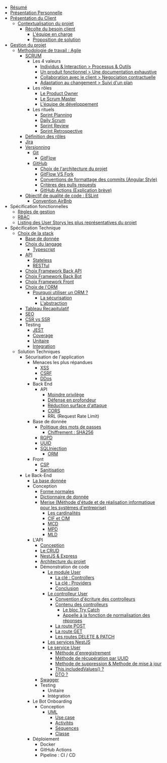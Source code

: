 - <a href='./resume.md'>Résumé</a>
- <a href='./self-pres.md'>Présentation Personnelle</a>
- <a href='./project-pres.md'>Présentation du Client</a>
  - <a href='./project-pres.md#context'>Contextualisation du projet</a>
    - <a href='./project-pres#client'>Récolte du besoin client</a>
      - <a href='./project-pres.md#team'>L'équipe en charge</a>
      - <a href='./project-pres.md#proposition-de-solution--discord-vs-from-sratch'>Proposition de solution</a>
- <a href='./project-management.md'>Gestion du projet</a>
  - <a href='./project-management.md#méthodologie-de-travail--agile'>Methodologie de travail : Agile
      - <a href='./project-management.md#scrum'>SCRUM</a>
        - Les 4 valeurs
          - <a href='./project-management.md#individus--interaction--processus--outils'>Individus & Interaction > Processus & Outils</a>
          - <a href='./project-management.md#un-produit-fonctionnel--une-documentation-exhaustive'>Un produit fonctionnel > Une documentation exhaustive</a>
          - <a href='./project-management.md#collaboration-avec-le-client--negociation-contractuelle'>Collaboration avec le client > Negociation contractuelle</a>
          - <a href='./project-management.md#adaptation-au-changement--suivi-dun-plan'>Adaptation au changement > Suivi d'un plan</a>
        - Les rôles
          - <a href='./project-management.md#product-owner'>Le Product Owner</a>
          - <a href='./project-management.md#le-scrum-master'>Le Scrum Master</a>
          - <a href='./project-management.md#léquipe-de-développement'>L'équipe de développement</a>
        - Les rituels
          - <a href='./project-management.md#sprint-planning'>Sprint Planning</a>
          - <a href='./project-management.md#daily-scrum'>Daily Scrum</a>
          - <a href='./project-management.md#sprint-review'>Sprint Review</a>
          - <a href='./project-management.md#sprint-retrospective'>Sprint Retrospective</a>
      - <a href='./project-management.md#définition-des-rôles'>Définition des rôles</a>
      - <a href='./project-management.md#jira'>Jira</a>
    - <a href='./project-management.md#versionning'>Versionning</a>
      - <a href='./project-management.md#git'>Git</a>
        - <a href='./project-management.md#gitflow'>GitFlow</a>
      - <a href='./project-management.md#github'>GitHub</a>
        - <a href='./project-management.md#mono-repository-vs-multi-repository'>Choix de l'architecture du projet</a>
        - <a href='./project-management.md#gitflow-vs-fork'>GitFlow VS Fork</a>
        - <a href='./project-management.md#convention-de-formatage-des-commits'>Conventions de formattage des commits (Angular Style)</a>
        - <a href='./project-management.md#critères-des-pull-requests'>Critères des pulls requests</a>
        - <a href='./project-management.md#github-actions'>GitHub Actions (Explication brève)</a>
    - <a href='./project-management.md#qualité-de-code--eslint'>Objectif de qualité de code : ESLint</a>
      - <a href='./project-management.md#la-convention-airbnb'>Convention AirBnb</a>
- Spécification fonctionnelles
  - <a href='./gestion-rules.md'>Règles de gestion</a>
  - <a href='./rbac.md'>RBAC</a>
  - <a href='./user-stories.md'>Listing des User Storys les plus représentatives du projet</a>
- Spécification Technique
  - <a href='./stack-choice.md'>Choix de la stack</a>
    - <a href='./stack-choice.md#la-base-de-données--postgresql'>Base de donnée</a>
    - <a href='./stack-choice.md#choix-du-langage'>Choix du langage</a>
      - <a href='./stack-choice.md#typescript'>Typescript</a>
    - <a href='./stack-choice.md#api'>API</a>
      - <a href='./stack-choice.md#stateless'>Stateless</a>
      - <a href='./stack-choice.md#restful-api'>RESTful</a>
    - <a href='./stack-choice.md#analyse-du-framework-back-end-api'>Choix Framework Back API</a>
    - <a href='./stack-choice.md#choix-du-framework-back-end-bot'>Choix Framework Back Bot</a>
    - <a href='./stack-choice.md#analyse-du-framework-front-end'>Choix Framework Front</a>
    - <a href='./stack-choice.md#analyse-de-lorm-object-relationnal-mapping'>Choix de l'ORM</a>
      - <a href='./stack-choice.md#pourquoi-utiliser-un-orm'>Pourquoi utiliser un ORM ?</a>
        - <a href='./stack-choice.md#la-sécurisation'>La sécurisation</a>
        - <a href='./stack-choice.md#labstraction'>L'abstraction</a>
    - <a href='./stack-choice.md#tableau-récapitulatif'>Tableau Recapitulatif</a>
    - <a href='./stack-choice.md#seo'>SEO</a>
    - <a href='./stack-choice.md#csr'>CSR vs SSR</a>
    - Testing
      - <a href='./stack-choice.md#jest'>JEST</a>
      - <a href='./stack-choice.md#coverage'>Coverage</a>
      - <a href='./stack-choice.md#le-test-unitaire'>Unitaire</a>
      - <a href='./stack-choice.md#le-test-dintégration'>Integration</a>
  - Solution Techniques
    - Sécurisation de l'application
      - Menaces les plus répandues
        - <a href='./technical-solutions/security.md#xss'>XSS</a>
        - <a href='./technical-solutions/security.md#csrf'>CSRF</a>
        - <a href='./technical-solutions/security.md#ddos-distributed-denial-of-service--attaque-par-déni-de-service'>DDos</a>
      - Back End
        - API
          - <a href='./technical-solutions/backend/security.md#moindre-privilège'>Moindre privilège</a>
          - <a href='./technical-solutions/backend/security.md#défense-en-profondeur'>Défense en profondeur</a>
          - <a href='./technical-solutions/backend/security.md#réduction-de-la-surface-dattaque'>Réduction surface d'attaque</a>
          - <a href='./technical-solutions/backend/security.md#cors'>CORS</a>
          - RRL (Request Rate Limit)
      - Base de donnée
        - <a href='./technical-solutions/backend/security.md#politique-des-mots-de-passe'>Politique des mots de passes</a>
          - <a href='./technical-solutions/backend/security.md#chiffrement--sha-256'>Chiffrement : SHA256</a>
        - <a href='./technical-solutions/backend/security.md#rgpd-règlement-général-sur-la-protection-des-données'>RGPD</a>
        - <a href='./technical-solutions/backend/security.md#uuid-universally-unique-identifiers'>UUID</a>
        - <a href='./technical-solutions/backend/security.md#sqlinjection'>SQLInjection
          - <a href='./technical-solutions/backend/security.md#orm'>ORM</a>
      - Front
        - <a href='./technical-solutions/security.md#csp'>CSP</a>
        - <a href='./technical-solutions/security.md#sanitisation'>Sanitisation</a>
    - Le Back-End
      -  <a href='technical-solutions/backend/database.md'>La base donnée</a>
        - Conception
          - <a href='technical-solutions/backend/database.md#formes-normales'>Forme normales</a>
          - <a href='technical-solutions/backend/database.md#dictionnaire-de-donnée'>Dictionnaire de donnée</a>
          - <a href='technical-solutions/backend/database.md#merise'>Merise (Méthode d'étude et de réalisation informatique pour les systèmes d'entreprise)</a>
            - <a href='technical-solutions/backend/database.md#les-cardinalités'>Les cardinalités</a>
            - <a href='technical-solutions/backend/database.md#cif-ou-cim'>CIF et CIM</a>
            - <a href='technical-solutions/backend/database.md#mcd-modèle-conceptuel-de-donnée'>MCD</a>
            - <a href='technical-solutions/backend/database.md#mpd-modèle-physique-de-donnée'>MPD</a>
            - <a href='technical-solutions/backend/database.md#mld-modèle-logique-de-donnée'>MLD</a>
      - L'API
        - <a href='technical-solutions/backend/api.md#conception'>Conception</a>
        - <a href='technical-solutions/backend/api.md#crud-create-read-update-delete'>Le CRUD</a>
        - <a href='technical-solutions/backend/api.md#nestjs--express'>NestJS & Express</a>
        - <a href='technical-solutions/backend/api.md#architecture-de-lapi--nestjs'>Architecture du projet</a>
        - Démonstration de code
          - <a href='technical-solutions/backend/api.md#le-module--user'>Le module User</a>
            - <a href='technical-solutions/backend/api.md#la-clé-controllers'>La clé : Controllers</a>
            - <a href='technical-solutions/backend/api.md#la-clé-providers'>La clé : Providers</a>
            - <a href='technical-solutions/backend/api.md#conclusion-module'>Conclusion</a>
          - <a href='technical-solutions/backend/api.md#le-controlleur--user'>Le controlleur User</a>
            - <a href='technical-solutions/backend/api.md#conventions-décriture-des-controlleurs'>Convention d'écriture des controlleurs</a>
            - <a href='technical-solutions/backend/api.md#contenu-des-controlleurs'>Contenu des controlleurs</a>
              - <a href='technical-solutions/backend/api.md#le-bloc-try-catch'>Le bloc Try Catch</a>
              - <a href='technical-solutions/backend/api.md#appelle-à-la-fonction-de-normalisation-des-réponses'>Appelle à la fonction de normalisation des réponses</a>
            - <a href='technical-solutions/backend/api.md#la-route-post'>La route POST</a>
            - <a href='technical-solutions/backend/api.md#la-route-get'>La route GET</a>
            - <a href='technical-solutions/backend/api.md#les-routes-delete--patch'>Les routes DELETE & PATCH</a>
          - <a href='technical-solutions/backend/api.md#les-services'>Les services NestJS</a>
          - <a href='technical-solutions/backend/api.md#le-service--user'>Le service User</a>
            - <a href='technical-solutions/backend/api.md#méthode-denregistrement'>Méthode d'enregistrement</a>
            - <a href='technical-solutions/backend/api.md#méthode-de-récupération-par-uuid'>Méthode de récupération par UUID</a>
            - <a href='technical-solutions/backend/api.md#methode-de-suppression--methode-de-mise-à-jour'>Methode de suppression & Methode de mise à jour</a>
            - <a href='technical-solutions/backend/api.md#thisincludedvalues'>This.includedValues() ?</a>
            - <a href='technical-solutions/backend/api.md#dto'>DTO ?</a>
        - <a href='technical-solutions/backend/api.md#swagger'>Swagger</a>
        - Testing
          - Unitaire
          - Intégration
      - Le Bot Onboarding
        - Conception
          - <a href='./technical-solutions/backend/onboarding.md#uml-unified-modeling-language'>UML</a>
            - <a href='./technical-solutions/backend/onboarding.md#use-case-diagramme-de-cas-dutilisation--zoom-x1'>Use case</a>
            - <a href='./technical-solutions/backend/onboarding.md#activity-diagram-diagramme-dactivités--zoom-x2'>Activités</a>
            - <a href='./technical-solutions/backend/onboarding.md#diagramme-de-séquence--zoom-x3'>Séquences</a>
            - <a href='./technical-solutions/backend/onboarding.md#diagramme-de-classe--zoom-x4'>Classe</a>
      - Déploiement
        - Docker
        - GitHub Actions
        - Pipeline : CI / CD